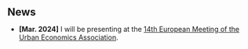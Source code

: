 <h1 id="news"></h1>

<h2 style="margin: 30px 0px 10px;">News</h2>

<ul>


<li><strong>[Mar. 2024]</strong> I will be presenting at the <span style="color:#e74d3c"><a href="https://urbaneconomics.org/meetings/emuea2025/">14th European Meeting of the Urban Economics Association</a></span>.</li>

</ul>
